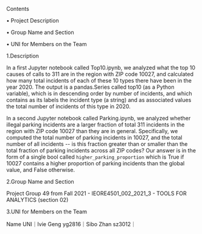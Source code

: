 Contents

•	Project Description

•	Group Name and Section

•	UNI for Members on the Team

1.Description

In a first Jupyter notebook called Top10.ipynb, we analyzed what the top 10 causes of calls to 311 are in the region with ZIP code 10027, and calculated how many total incidents of each of these 10 types there have been in the year 2020. The output is a pandas.Series called top10 (as a Python variable), which is in descending order by number of incidents, and which contains as its labels the incident type (a string) and as associated values the total number of incidents of this type in 2020.

In a second Jupyter notebook called Parking.ipynb, we analyzed whether illegal parking incidents are a larger fraction of total 311 incidents in the region with ZIP code 10027 than they are in general. Specifically, we computed the total number of parking incidents in 10027, and the total number of all incidents -- is this fraction greater than or smaller than the total fraction of parking incidents across all ZIP codes? Our answer is in the form of a single bool called `higher_parking_proportion` which is True if 10027 contains a higher proportion of parking incidents than the global value, and False otherwise. 


2.Group Name and Section

Project Group 49 from Fall 2021 - IEORE4501_002_2021_3 - TOOLS FOR ANALYTICS (section 02)


3.UNI for Members on the Team

Name UNI｜Ivie Geng yg2816｜Sibo Zhan sz3012｜

